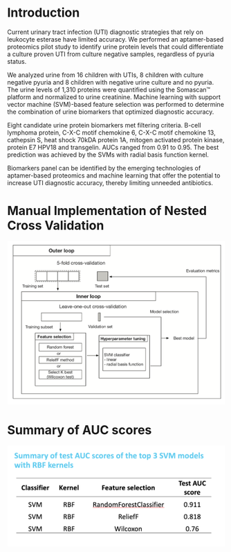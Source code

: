 # Introduction

Current urinary tract infection (UTI) diagnostic strategies that rely on leukocyte esterase have limited accuracy. We performed an aptamer-based proteomics pilot study to identify urine protein levels that could differentiate a culture proven UTI from culture negative samples, regardless of pyuria status.

We analyzed urine from 16 children with UTIs, 8 children with culture negative pyuria and 8 children with negative urine culture and no pyuria. The urine levels of 1,310 proteins were quantified using the Somascan™ platform and normalized to urine creatinine. Machine learning with support vector machine (SVM)-based feature selection was performed to determine the combination of urine biomarkers that optimized diagnostic accuracy.

Eight candidate urine protein biomarkers met filtering criteria. B-cell lymphoma protein, C-X-C motif chemokine 6, C-X-C motif chemokine 13, cathepsin S, heat shock 70kDA protein 1A, mitogen activated protein kinase, protein E7 HPV18 and transgelin. AUCs ranged from 0.91 to 0.95. The best prediction was achieved by the SVMs with radial basis function kernel.

Biomarkers panel can be identified by the emerging technologies of aptamer-based proteomics and machine learning that offer the potential to increase UTI diagnostic accuracy, thereby limiting unneeded antibiotics.


# Manual Implementation of Nested Cross Validation

![](/nested_cross_validation.png)


# Summary of AUC scores 
![](/AUC_score_summary.png)
